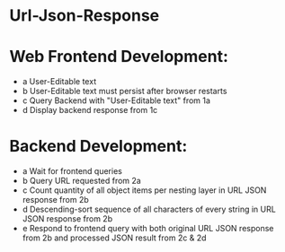 # Url-Json-Response
<div>
  <h1>Web Frontend Development:</h1>
  <ul>
    <li>a User-Editable text</li>
    <li>b User-Editable text must persist after browser restarts</li>
    <li>c Query Backend with "User-Editable text" from 1a</li>
    <li>d Display backend response from 1c</li>
  </ul>
  <h1>Backend Development:</h1>
  <ul>
    <li>a Wait for frontend queries</li>
    <li>b Query URL requested from 2a</li>
    <li>c Count quantity of all object items per nesting layer in URL JSON response from 2b</li>
    <li>d Descending-sort sequence of all characters of every string in URL JSON response from 2b</li>
    <li>e Respond to frontend query with both original URL JSON response from 2b and processed JSON result from 2c & 2d</li>
  </ul>
</div>






